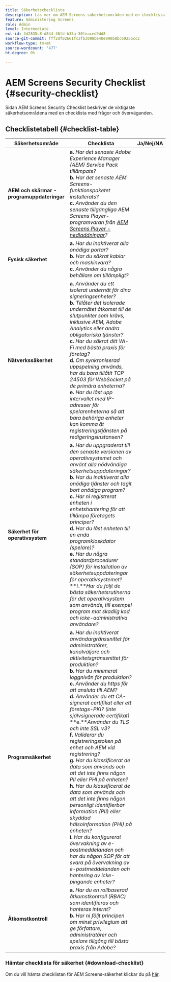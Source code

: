 ```yaml
---
title: Säkerhetschecklista
description: Läs mer om AEM Screens säkerhetsområden med en checklista med frågor och överväganden.
feature: Administering Screens
role: Admin
level: Intermediate
exl-id: 3d2835c8-d844-46fd-b35a-30feaced9dd8
source-git-commit: fff2df02661fc3fb3098be40e090b8bc6925bcc2
workflow-type: tm+mt
source-wordcount: '477'
ht-degree: 0%

---
```


# AEM Screens Security Checklist  {#security-checklist}

Sidan AEM Screens Security Checklist beskriver de viktigaste säkerhetsområdena med en checklista med frågor och överväganden.

## Checklistetabell {#checklist-table}

| **Säkerhetsområde** | **Checklista** | **Ja/Nej/NA** |
|---|---|---|
| **AEM och skärmar - programuppdateringar** | **a.** *Har det senaste Adobe Experience Manager (AEM) Service Pack tillämpats?* <br>**b.** *Har det senaste AEM Screens-funktionspaketet installerats?* <br>**c.** *Använder du den senaste tillgängliga AEM Screens Player-programvaran från [AEM Screens Player - nedladdningar](https://download.macromedia.com/screens/)?* |
| **Fysisk säkerhet** | **a.** *Har du inaktiverat alla onödiga portar?* <br>**b.** *Har du säkrat kablar och maskinvara?* <br>**c.** *Använder du några behållare om tillämpligt?* |
| **Nätverkssäkerhet** | **a.** *Använder du ett isolerat undernät för dina signeringsenheter?* <br>**b.** *Tillåter det isolerade undernätet åtkomst till de slutpunkter som krävs, inklusive AEM, Adobe Analytics eller andra obligatoriska tjänster?* <br>**c.** *Har du säkrat ditt Wi-Fi med bästa praxis för företag?* <br>**d.** *Om synkroniserad uppspelning används, har du bara tillåtit TCP 24503 för WebSocket på de primära enheterna?* <br>**e.** *Har du låst upp intervallet med IP-adresser för spelarenheterna så att bara behöriga enheter kan komma åt registreringstjänsten på redigeringsinstansen?* |
| **Säkerhet för operativsystem** | **a.** *Har du uppgraderat till den senaste versionen av operativsystemet och använt alla nödvändiga säkerhetsuppdateringar?* <br>**b.** *Har du inaktiverat alla onödiga tjänster och tagit bort onödiga program?* <br>**c.** *Har ni registrerat enheten i enhetshantering för att tillämpa företagets principer?* <br>**d.** *Har du låst enheten till en enda programkioskdator (spelare)?* <br>**e.** *Har du några standardprocedurer (SOP) för installation av säkerhetsuppdateringar för operativsystemet?*<br>**f.***Har du följt de bästa säkerhetsrutinerna för det operativsystem som används, till exempel program mot skadlig kod och icke-administrativa användare?* |
| **Programsäkerhet** | **a.** *Har du inaktiverat användargränssnittet för administratörer, kanalväljare och aktivitetsgränssnittet för produktion?* <br>**b.** *Har du minimerat loggnivån för produktion?* <br>**c.** *Använder du https för att ansluta till AEM?* <br>**d.** *Använder du ett CA-signerat certifikat eller ett företags-PKI? (inte självsignerade certifikat)*<br>**e.***Använder du TLS och inte SSL v3?*<br>**f.** *Validerar du registreringstoken på enhet och AEM vid registrering?*<br> **g.** *Har du klassificerat de data som används och att det inte finns någon PII eller PHI på enheten?*<br> **h.** *Har du klassificerat de data som används och att det inte finns någon personligt identifierbar information (PII) eller skyddad hälsoinformation (PHI) på enheten?*<br> **i.** *Har du konfigurerat övervakning av e-postmeddelanden och har du någon SOP för att svara på övervakning av e-postmeddelanden och hantering av icke-pingande enheter?* |
| **Åtkomstkontroll** | **a.** *Har du en rollbaserad åtkomstkontroll (RBAC) som identifieras och hanteras internt?* <br>**b.** *Har ni följt principen om minst privilegium att ge författare, administratörer och spelare tillgång till bästa praxis från Adobe?* |

### Hämtar checklista för säkerhet {#download-checklist}

Om du vill hämta checklistan för AEM Screens-säkerhet klickar du på [här](/help/user-guide/assets/AEMScreens-SecurityChecklist.pdf).
